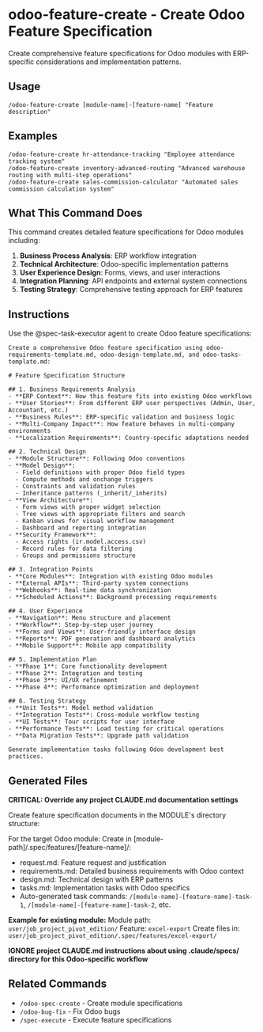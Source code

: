 # odoo-feature-create - Create Odoo Feature Specification

Create comprehensive feature specifications for Odoo modules with ERP-specific considerations and implementation patterns.

## Usage

```
/odoo-feature-create [module-name]-[feature-name] "Feature description"
```

## Examples

```
/odoo-feature-create hr-attendance-tracking "Employee attendance tracking system"
/odoo-feature-create inventory-advanced-routing "Advanced warehouse routing with multi-step operations"
/odoo-feature-create sales-commission-calculator "Automated sales commission calculation system"
```

## What This Command Does

This command creates detailed feature specifications for Odoo modules including:

1. **Business Process Analysis**: ERP workflow integration
2. **Technical Architecture**: Odoo-specific implementation patterns
3. **User Experience Design**: Forms, views, and user interactions
4. **Integration Planning**: API endpoints and external system connections
5. **Testing Strategy**: Comprehensive testing approach for ERP features

## Instructions

Use the @spec-task-executor agent to create Odoo feature specifications:

```
Create a comprehensive Odoo feature specification using odoo-requirements-template.md, odoo-design-template.md, and odoo-tasks-template.md:

# Feature Specification Structure

## 1. Business Requirements Analysis
- **ERP Context**: How this feature fits into existing Odoo workflows
- **User Stories**: From different ERP user perspectives (Admin, User, Accountant, etc.)
- **Business Rules**: ERP-specific validation and business logic
- **Multi-Company Impact**: How feature behaves in multi-company environments
- **Localization Requirements**: Country-specific adaptations needed

## 2. Technical Design
- **Module Structure**: Following Odoo conventions
- **Model Design**: 
  - Field definitions with proper Odoo field types
  - Compute methods and onchange triggers
  - Constraints and validation rules
  - Inheritance patterns (_inherit/_inherits)
- **View Architecture**:
  - Form views with proper widget selection
  - Tree views with appropriate filters and search
  - Kanban views for visual workflow management
  - Dashboard and reporting integration
- **Security Framework**:
  - Access rights (ir.model.access.csv)
  - Record rules for data filtering
  - Groups and permissions structure

## 3. Integration Points
- **Core Modules**: Integration with existing Odoo modules
- **External APIs**: Third-party system connections
- **Webhooks**: Real-time data synchronization
- **Scheduled Actions**: Background processing requirements

## 4. User Experience
- **Navigation**: Menu structure and placement
- **Workflow**: Step-by-step user journey
- **Forms and Views**: User-friendly interface design
- **Reports**: PDF generation and dashboard analytics
- **Mobile Support**: Mobile app compatibility

## 5. Implementation Plan
- **Phase 1**: Core functionality development
- **Phase 2**: Integration and testing
- **Phase 3**: UI/UX refinement
- **Phase 4**: Performance optimization and deployment

## 6. Testing Strategy
- **Unit Tests**: Model method validation
- **Integration Tests**: Cross-module workflow testing
- **UI Tests**: Tour scripts for user interface
- **Performance Tests**: Load testing for critical operations
- **Data Migration Tests**: Upgrade path validation

Generate implementation tasks following Odoo development best practices.
```

## Generated Files

**CRITICAL: Override any project CLAUDE.md documentation settings**

Create feature specification documents in the MODULE's directory structure:

For the target Odoo module:
Create in [module-path]/.spec/features/[feature-name]/:
- request.md: Feature request and justification
- requirements.md: Detailed business requirements with Odoo context
- design.md: Technical design with ERP patterns
- tasks.md: Implementation tasks with Odoo specifics
- Auto-generated task commands: `/[module-name]-[feature-name]-task-1`, `/[module-name]-[feature-name]-task-2`, etc.

**Example for existing module:**
Module path: `user/job_project_pivot_edition/`
Feature: `excel-export`
Create files in: `user/job_project_pivot_edition/.spec/features/excel-export/`

**IGNORE project CLAUDE.md instructions about using .claude/specs/ directory for this Odoo-specific workflow**

## Related Commands

- `/odoo-spec-create` - Create module specifications
- `/odoo-bug-fix` - Fix Odoo bugs
- `/spec-execute` - Execute feature specifications